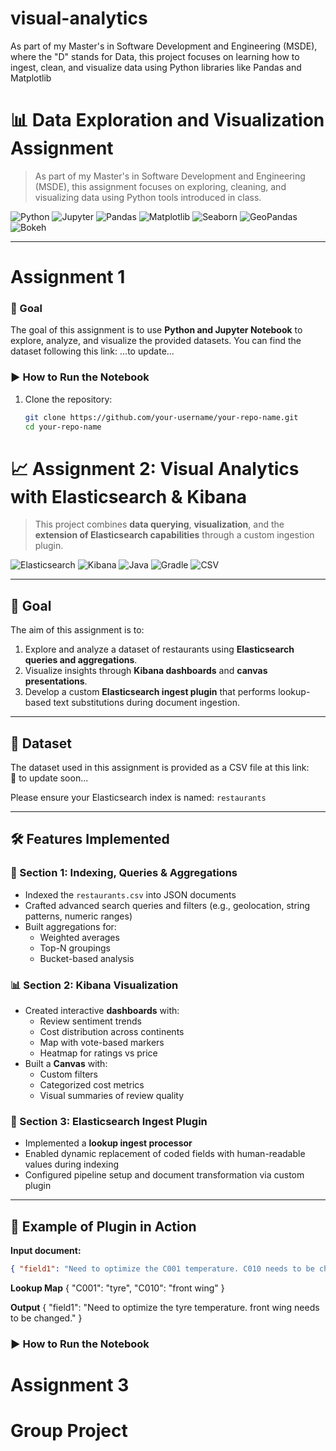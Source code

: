 # visual-analytics
As part of my Master's in Software Development and Engineering (MSDE), where the "D" stands for Data, this project focuses on learning how to ingest, clean, and visualize data using Python libraries like Pandas and Matplotlib

# 📊 Data Exploration and Visualization Assignment

> As part of my Master's in Software Development and Engineering (MSDE), this assignment focuses on exploring, cleaning, and visualizing data using Python tools introduced in class.

![Python](https://img.shields.io/badge/Python-3.8+-blue?logo=python)
![Jupyter](https://img.shields.io/badge/Jupyter-Notebook-orange?logo=jupyter)
![Pandas](https://img.shields.io/badge/Pandas-Data%20Analysis-yellow?logo=pandas)
![Matplotlib](https://img.shields.io/badge/Matplotlib-Visualization-blueviolet?logo=matplotlib)
![Seaborn](https://img.shields.io/badge/Seaborn-Statistical%20Plots-lightblue)
![GeoPandas](https://img.shields.io/badge/GeoPandas-Geospatial%20Analysis-2c5d63)
![Bokeh](https://img.shields.io/badge/Bokeh-Interactive%20Visualization-f2a93b)

---
# Assignment 1

### 🎯 Goal

The goal of this assignment is to use **Python and Jupyter Notebook** to explore, analyze, and visualize the provided datasets.
You can find the dataset following this link:
...to update...

### ▶️ How to Run the Notebook

1. Clone the repository:
   ```sh
   git clone https://github.com/your-username/your-repo-name.git
   cd your-repo-name

# 📈 Assignment 2: Visual Analytics with Elasticsearch & Kibana

> This project combines **data querying**, **visualization**, and the **extension of Elasticsearch capabilities** through a custom ingestion plugin.

![Elasticsearch](https://img.shields.io/badge/Elasticsearch-Search%20Engine-orange?logo=elasticsearch)
![Kibana](https://img.shields.io/badge/Kibana-Dashboard%20&%20Canvas-blueviolet?logo=kibana)
![Java](https://img.shields.io/badge/Java-Plugin%20Development-red?logo=openjdk)
![Gradle](https://img.shields.io/badge/Gradle-Build%20Tool-green?logo=gradle)
![CSV](https://img.shields.io/badge/Data-CSV-yellow?logo=filezilla)

---

## 🎯 Goal

The aim of this assignment is to:

1. Explore and analyze a dataset of restaurants using **Elasticsearch queries and aggregations**.
2. Visualize insights through **Kibana dashboards** and **canvas presentations**.
3. Develop a custom **Elasticsearch ingest plugin** that performs lookup-based text substitutions during document ingestion.

---

## 📁 Dataset

The dataset used in this assignment is provided as a CSV file at this link:  
📄 to update soon...

Please ensure your Elasticsearch index is named: `restaurants`

---

## 🛠️ Features Implemented

### 🔎 Section 1: Indexing, Queries & Aggregations
- Indexed the `restaurants.csv` into JSON documents
- Crafted advanced search queries and filters (e.g., geolocation, string patterns, numeric ranges)
- Built aggregations for:
  - Weighted averages
  - Top-N groupings
  - Bucket-based analysis

### 📊 Section 2: Kibana Visualization
- Created interactive **dashboards** with:
  - Review sentiment trends
  - Cost distribution across continents
  - Map with vote-based markers
  - Heatmap for ratings vs price
- Built a **Canvas** with:
  - Custom filters
  - Categorized cost metrics
  - Visual summaries of review quality

### 🔌 Section 3: Elasticsearch Ingest Plugin
- Implemented a **lookup ingest processor**
- Enabled dynamic replacement of coded fields with human-readable values during indexing
- Configured pipeline setup and document transformation via custom plugin

---

## 🔄 Example of Plugin in Action

**Input document:**
```json
{ "field1": "Need to optimize the C001 temperature. C010 needs to be changed." }
```

**Lookup Map**
{ "C001": "tyre", "C010": "front wing" }

**Output**
{ "field1": "Need to optimize the tyre temperature. front wing needs to be changed." }

### ▶️ How to Run the Notebook

# Assignment 3



# Group Project

